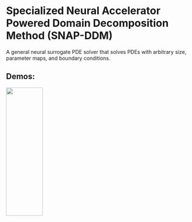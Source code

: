 # Specialized Neural Accelerator Powered Domain Decomposition Method (SNAP-DDM)

A general neural surrogate PDE solver that solves PDEs with arbitrary size, parameter maps, and boundary conditions. 

## Demos:

<img src="https://github.com/Anonymousiclr23/iclr/assets/146407366/2f571075-2268-4f09-bef2-535c7f274ee2" width="100" height="350"/>
